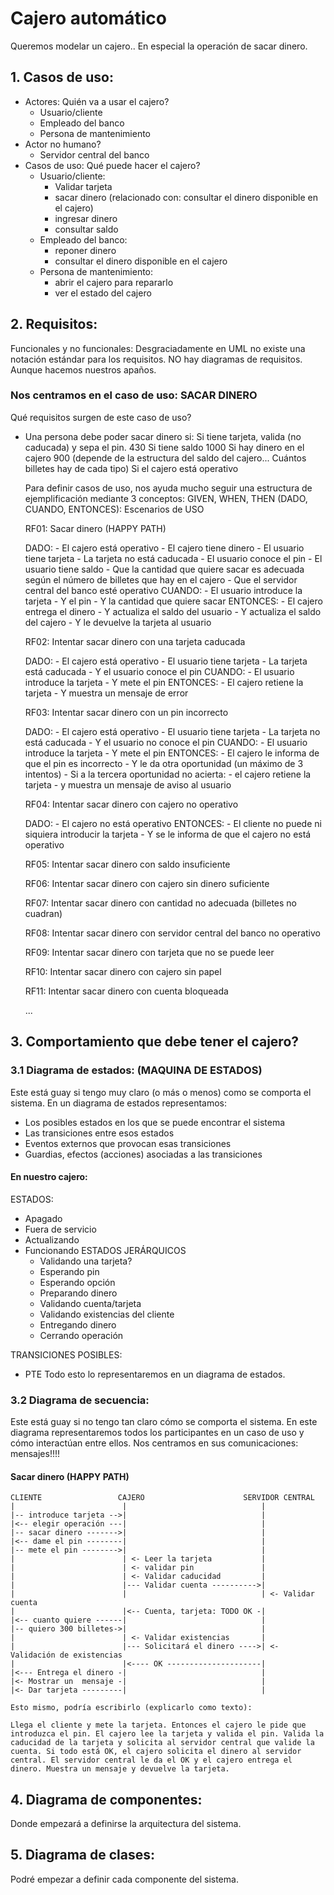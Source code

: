 
# Cajero automático

Queremos modelar un cajero.. En especial la operación de sacar dinero.

## 1. Casos de uso: 

- Actores: Quién va a usar el cajero?
   - Usuario/cliente
   - Empleado del banco
   - Persona de mantenimiento
- Actor no humano? 
  - Servidor central del banco
- Casos de uso: Qué puede hacer el cajero?
  - Usuario/cliente:
    - Validar tarjeta
    - sacar dinero   (relacionado con: consultar el dinero disponible en el cajero)
    - ingresar dinero
    - consultar saldo
  - Empleado del banco:
    - reponer dinero
    - consultar el dinero disponible en el cajero
  - Persona de mantenimiento:
    - abrir el cajero para repararlo
    - ver el estado del cajero

## 2. Requisitos:

Funcionales y no funcionales: Desgraciadamente en UML no existe una notación estándar para los requisitos. NO hay diagramas de requisitos. Aunque hacemos nuestros apaños.

### Nos centramos en el caso de uso: SACAR DINERO

Qué requisitos surgen de este caso de uso?

- Una persona debe poder sacar dinero si:
  Si tiene tarjeta, valida (no caducada) y sepa el pin.                 430
  Si tiene saldo                                                       1000
  Si hay dinero en el cajero                                            900 (depende de la estructura del saldo del cajero... Cuántos billetes hay de cada tipo)
  Si el cajero está operativo  

  Para definir casos de uso, nos ayuda mucho seguir una estructura de ejemplificación mediante 3 conceptos: GIVEN, WHEN, THEN (DADO, CUANDO, ENTONCES): Escenarios de USO

  RF01: Sacar dinero (HAPPY PATH)

    DADO: 
        - El cajero está operativo
        - El cajero tiene dinero
        - El usuario tiene tarjeta
        - La tarjeta no está caducada
        - El usuario conoce el pin
        - El usuario tiene saldo
        - Que la cantidad que quiere sacar es adecuada según el número de billetes que hay en el cajero
        - Que el servidor central del banco esté operativo
    CUANDO: 
        - El usuario introduce la tarjeta
        - Y el pin
        - Y la cantidad que quiere sacar
    ENTONCES:
        - El cajero entrega el dinero
        - Y actualiza el saldo del usuario
        - Y actualiza el saldo del cajero
        - Y le devuelve la tarjeta al usuario

  RF02: Intentar sacar dinero con una tarjeta caducada 

    DADO: 
        - El cajero está operativo
        - El usuario tiene tarjeta
        - La tarjeta está caducada
        - Y el usuario conoce el pin
    CUANDO:
        - El usuario introduce la tarjeta
        - Y mete el pin
    ENTONCES:
        - El cajero retiene la tarjeta
        - Y muestra un mensaje de error
 
  RF03: Intentar sacar dinero con un pin incorrecto

    DADO: 
        - El cajero está operativo
        - El usuario tiene tarjeta
        - La tarjeta no está caducada
        - Y el usuario no conoce el pin
    CUANDO:
        - El usuario introduce la tarjeta
        - Y mete el pin
    ENTONCES:
        - El cajero le informa de que el pin es incorrecto
        - Y le da otra oportunidad (un máximo de 3 intentos)
        - Si a la tercera oportunidad no acierta:
          - el cajero retiene la tarjeta
          - y muestra un mensaje de aviso al usuario

  RF04: Intentar sacar dinero con cajero no operativo
    
    DADO: 
        - El cajero no está operativo
    ENTONCES:
        - El cliente no puede ni siquiera introducir la tarjeta
        - Y se le informa de que el cajero no está operativo
  
  RF05: Intentar sacar dinero con saldo insuficiente

  RF06: Intentar sacar dinero con cajero sin dinero suficiente

  RF07: Intentar sacar dinero con cantidad no adecuada (billetes no cuadran)

  RF08: Intentar sacar dinero con servidor central del banco no operativo

  RF09: Intentar sacar dinero con tarjeta que no se puede leer

  RF10: Intentar sacar dinero con cajero sin papel

  RF11: Intentar sacar dinero con cuenta bloqueada

  ...

## 3. Comportamiento que debe tener el cajero?

### 3.1 Diagrama de estados: (MAQUINA DE ESTADOS)

Este está guay si tengo muy claro (o más o menos) como se comporta el sistema.
En un diagrama de estados representamos:
- Los posibles estados en los que se puede encontrar el sistema
- Las transiciones entre esos estados
- Eventos externos que provocan esas transiciones
- Guardias, efectos (acciones) asociadas a las transiciones

#### En nuestro cajero:

ESTADOS: 
- Apagado
- Fuera de servicio
- Actualizando
- Funcionando                       ESTADOS JERÁRQUICOS
  - Validando una tarjeta?
  - Esperando pin
  - Esperando opción
  - Preparando dinero
  - Validando cuenta/tarjeta
  - Validando existencias del cliente
  - Entregando dinero
  - Cerrando operación

TRANSICIONES POSIBLES:
- PTE
Todo esto lo representaremos en un diagrama de estados.

### 3.2 Diagrama de secuencia:

Este está guay si no tengo tan claro cómo se comporta el sistema.
En este diagrama representaremos todos los participantes en un caso de uso y cómo interactúan entre ellos. Nos centramos en sus comunicaciones: mensajes!!!!

#### Sacar dinero (HAPPY PATH)

    CLIENTE                 CAJERO                      SERVIDOR CENTRAL
    |                        |                              |
    |-- introduce tarjeta -->|                              |
    |<-- elegir operación ---|                              |
    |-- sacar dinero ------->|                              |
    |<-- dame el pin --------|                              |
    |-- mete el pin -------->|                              |
    |                        | <- Leer la tarjeta           |
    |                        | <- validar pin               |
    |                        | <- Validar caducidad         |
    |                        |--- Validar cuenta ---------->|
    |                        |                              | <- Validar cuenta
    |                        |<-- Cuenta, tarjeta: TODO OK -|
    |<-- cuanto quiere ------|                              |
    |-- quiero 300 billetes->|                              |
    |                        | <- Validar existencias       |
    |                        |--- Solicitará el dinero ---->| <- Validación de existencias
    |                        |<---- OK ---------------------|
    |<--- Entrega el dinero -|                              |
    |<- Mostrar un  mensaje -|                              |
    |<- Dar tarjeta ---------|                              |

    Esto mismo, podría escribirlo (explicarlo como texto):

    Llega el cliente y mete la tarjeta. Entonces el cajero le pide que introduzca el pin. El cajero lee la tarjeta y valida el pin. Valida la caducidad de la tarjeta y solicita al servidor central que valide la cuenta. Si todo está OK, el cajero solicita el dinero al servidor central. El servidor central le da el OK y el cajero entrega el dinero. Muestra un mensaje y devuelve la tarjeta.

## 4. Diagrama de componentes:

Donde empezará a definirse la arquitectura del sistema.

## 5. Diagrama de clases:

Podré empezar a definir cada componente del sistema.